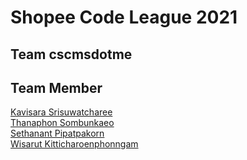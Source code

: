 # Shopee Code League 2021

## Team cscmsdotme

## Team Member
<a href="https://github.com/KavisaraSrisuwatcharee">Kavisara  Srisuwatcharee</a><br> 
<a href="https://github.com/boyplus">Thanaphon Sombunkaeo </a> <br>
<a href="https://github.com/thetkpark">Sethanant Pipatpakorn</a><br>
<a href="https://github.com/ggolfz">Wisarut   Kitticharoenphonngam</a>
